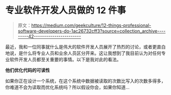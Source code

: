 # 专业软件开发人员做的 12 件事

> 原文：<https://medium.com/geekculture/12-things-professional-software-developers-do-1ac26732cff3?source=collection_archive---------42----------------------->

最近，我和一位同事就什么是伟大的软件开发人员展开了热烈的讨论，或者更直白地说，是什么将专业人员和业余人员区分开来。这让我想到了我目前认为对任何专业软件开发人员都至关重要的事情。以下是我对此的看法。

**他们优化代码的可读性**

如果你正在设计一个系统，在这个系统中数据被读取的次数比写入的次数多得多，你难道不会为读取而优化系统吗？所以假设你会，如果你知道…
